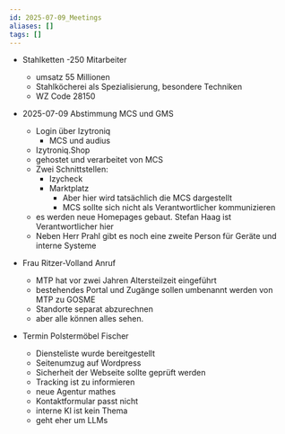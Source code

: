 ```yaml
---
id: 2025-07-09_Meetings
aliases: []
tags: []
---
```


- Stahlketten
  -250 Mitarbeiter
  - umsatz 55 Millionen
  - Stahlköcherei als Spezialisierung, besondere Techniken
  - WZ Code 28150

- 2025-07-09 Abstimmung MCS und GMS
  - Login über Izytroniq
    - MCS und audius
  - Izytroniq.Shop
  - gehostet und verarbeitet von MCS
  - Zwei Schnittstellen:
    - Izycheck
    - Marktplatz
      - Aber hier wird tatsächlich die MCS dargestellt
      - MCS sollte sich nicht als Verantwortlicher kommunizieren
  - es werden neue Homepages gebaut. Stefan Haag ist Verantwortlicher hier
  - Neben Herr Prahl gibt es noch eine zweite Person für Geräte und interne Systeme

- Frau Ritzer-Volland Anruf
  - MTP hat vor zwei Jahren Altersteilzeit eingeführt
  - bestehendes Portal und Zugänge sollen umbenannt werden von MTP zu GOSME
  - Standorte separat abzurechnen
  - aber alle können alles sehen.

- Termin Polstermöbel Fischer
  - Diensteliste wurde bereitgestellt
  - Seitenumzug auf Wordpress
  - Sicherheit der Webseite sollte geprüft werden
  - Tracking ist zu informieren
  - neue Agentur mathes
  - Kontaktformular passt nicht
  - interne KI ist kein Thema
  - geht eher um LLMs
